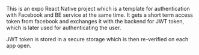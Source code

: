 This is an expo React Native project which is a template for authentication with Facebook and BE service at the same time.
It gets a short term access token from facebook and exchanges it with the backend for JWT token, which is later used for authenticating the user.

JWT token is stored in a secure storage which is then re-verified on each app open.
